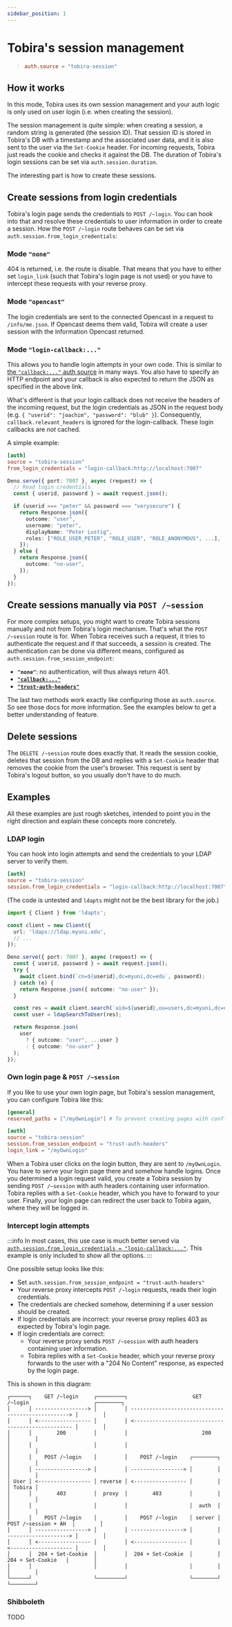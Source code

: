 ```yaml
---
sidebar_position: 1
---
```


# Tobira's session management

> ```toml
> auth.source = "tobira-session"
> ```

## How it works

In this mode, Tobira uses its own session management and your auth logic is only used on user login (i.e. when creating the session).


The session management is quite simple: when creating a session, a random string is generated (the session ID).
That session ID is stored in Tobira's DB with a timestamp and the associated user data, and it is also sent to the user via the `Set-Cookie` header.
For incoming requests, Tobira just reads the cookie and checks it against the DB.
The duration of Tobira's login sessions can be set via `auth.session.duration`.

The interesting part is how to create these sessions.


## Create sessions from login credentials

Tobira's login page sends the credentials to `POST /~login`.
You can hook into that and resolve these credentials to user information in order to create a session.
How the `POST /~login` route behaves can be set via `auth.session.from_login_credentials`:

### Mode `"none"`

404 is returned, i.e. the route is disable.
That means that you have to either set `login_link` (such that Tobira's login page is not used) or you have to intercept these requests with your reverse proxy.

### Mode `"opencast"`

The login credentials are sent to the connected Opencast in a request to `/info/me.json`.
If Opencast deems them valid, Tobira will create a user session with the information Opencast returned.


### Mode `"login-callback:..."`

This allows you to handle login attempts in your own code.
This is similar to [the `"callback:..."` auth source](./callback) in many ways.
You also have to specify an HTTP endpoint and your callback is also expected to return the JSON as specified in the above link.

What's different is that your login callback does not receive the headers of the incoming request, but the login credentials as JSON in the request body (e.g. `{ "userid": "joachim", "password": "blub" }`).
Consequently, `callback.relevant_headers` is ignored for the login-callback.
These login callbacks are *not* cached.

A simple example:

```toml
[auth]
source = "tobira-session"
from_login_credentials = "login-callback:http://localhost:7007"
```

```ts
Deno.serve({ port: 7007 }, async (request) => {
  // Read login credentials
  const { userid, password } = await request.json();

  if (userid === "peter" && password === "verysecure") {
    return Response.json({
      outcome: "user",
      username: "peter",
      displayName: "Peter Lustig",
      roles: ["ROLE_USER_PETER", "ROLE_USER", "ROLE_ANONYMOUS", ...],
    });
  } else {
    return Response.json({
      outcome: "no-user",
    });
  }
});
```


## Create sessions manually via `POST /~session`

For more complex setups, you might want to create Tobira sessions manually and not from Tobira's login mechanism.
That's what the `POST /~session` route is for.
When Tobira receives such a request, it tries to authenticate the request and if that succeeds, a session is created.
The authentication can be done via different means, configured as `auth.session.from_session_endpoint`:

- **`"none"`**: no authentication, will thus always return 401.
- [**`"callback:..."`**](./callback)
- [**`"trust-auth-headers"`**](./trust-auth-headers)

The last two methods work exactly like configuring those as `auth.source`.
So see those docs for more information.
See the examples below to get a better understanding of feature.


## Delete sessions

The `DELETE /~session` route does exactly that.
It reads the session cookie, deletes that session from the DB and replies with a `Set-Cookie` header that removes the cookie from the user's browser.
This request is sent by Tobira's logout button, so you usually don't have to do much.


## Examples

All these examples are just rough sketches, intended to point you in the right direction and explain these concepts more concretely.

### LDAP login

You can hook into login attempts and send the credentials to your LDAP server to verify them.

```toml
[auth]
source = "tobira-session"
session.from_login_credentials = "login-callback:http://localhost:7007"
```

(The code is untested and `ldapts` might not be the best library for the job.)

```ts
import { Client } from 'ldapts';

const client = new Client({
  url: 'ldaps://ldap.myuni.edu',
  // ...
});

Deno.serve({ port: 7007 }, async (request) => {
  const { userid, password } = await request.json();
  try {
    await client.bind(`cn=${userid},dc=myuni,dc=edu`, password);
  } catch (e) {
    return Response.json({ outcome: "no-user" });
  }

  const res = await client.search(`uid=${userid},ou=users,dc=myuni,dc=edu`, { ... });
  const user = ldapSearchToUser(res);

  return Response.json(
    user
      ? { outcome: "user", ...user }
      : { outcome: "no-user" }
  );
});
```


### Own login page & `POST /~session`

If you like to use your own login page, but Tobira's session management, you can configure Tobira like this:

```toml
[general]
reserved_paths = ["/myOwnLogin"] # To prevent creating pages with conflicting path

[auth]
source = "tobira-session"
session.from_session_endpoint = "trust-auth-headers"
login_link = "/myOwnLogin"
```

When a Tobira user clicks on the login button, they are sent to `/myOwnLogin`.
You have to serve your login page there and somehow handle logins.
Once you determined a login request valid, you create a Tobira session by sending `POST /~session` with auth headers containing user information.
Tobira replies with a `Set-Cookie` header, which you have to forward to your user.
Finally, your login page can redirect the user back to Tobira again, where they will be logged in.


### Intercept login attempts

:::info
In most cases, this use case is much better served via [`auth.session.from_login_credentials = "login-callback:..."`](#mode-login-callback).
This example is only included to show all the options.
:::

One possible setup looks like this:

- Set `auth.session.from_session_endpoint = "trust-auth-headers"`
- Your reverse proxy intercepts `POST /~login` requests, reads their login credentials.
- The credentials are checked somehow, determining if a user session should be created.
- If login credentials are incorrect: your reverse proxy replies 403 as expected by Tobira's login page.
- If login credentials are correct:
    - Your reverse proxy sends `POST /~session` with auth headers containing user information.
    - Tobira replies with a `Set-Cookie` header, which your reverse proxy forwards to the user with a "204 No Content" response, as expected by the login page.

This is shown in this diagram:


```
┌──────┐    GET /~login     ┌─────────┐                     GET /~login                     ┌────────┐
│      │ -----------------> │         │ --------------------------------------------------> │        │
│      │ <----------------- │         │ <-------------------------------------------------- │        │
│      │        200         │         │                        200                          │        │
│      │                    │         │                                                     │        │
│      │    POST /~login    │         │    POST /~login    ┌────────┐                       │        │
│      │ -----------------> │         │ -----------------> │        │                       │        │
│ User │ <----------------- │ reverse │ <----------------- │        │                       │ Tobira │
│      │        403         │  proxy  │        403         │        │                       │        │
│      │                    │         │                    │  auth  │                       │        │
│      │    POST /~login    │         │    POST /~login    │ server │  POST /~session + AH  │        │
│      │ -----------------> │         │ -----------------> │        │ --------------------> │        │
│      │ <----------------- │         │ <----------------- │        │ <-------------------- │        │
│      │  204 + Set-Cookie  │         │  204 + Set-Cookie  │        │    204 + Set-Cookie   │        │
│      │                    │         │                    │        │                       │        │
└──────┘                    └─────────┘                    └────────┘                       └────────┘
```

### Shibboleth

TODO
